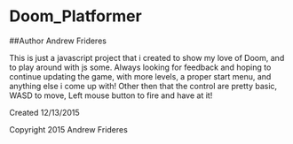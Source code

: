 # Doom_Platformer

##Author
Andrew Frideres

This is just a javascript project that i created to show my love of Doom, 
and to play around with js some. Always looking for feedback and hoping
to continue updating the game, with more levels, a proper start menu,
and anything else i come up with! Other then that the control are pretty basic,
WASD to move, Left mouse button to fire and have at it!

Created 12/13/2015

Copyright 2015 Andrew Frideres 
